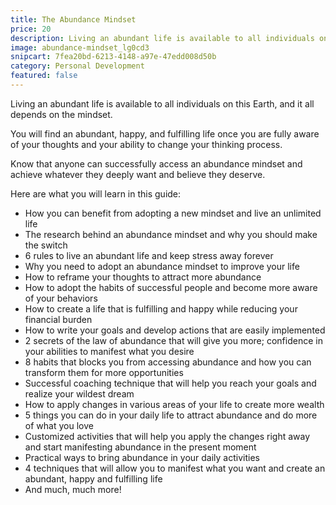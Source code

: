 ```yaml
---
title: The Abundance Mindset
price: 20
description: Living an abundant life is available to all individuals on this Earth, and it all depends on the mindset. You will find an abundant, happy, and fulfilling life once you are fully aware of your thoughts and your ability to change your thinking process.
image: abundance-mindset_lg0cd3
snipcart: 7fea20bd-6213-4148-a97e-47edd008d50b
category: Personal Development
featured: false
---
```


Living an abundant life is available to all individuals on this Earth, and it all depends on the mindset.

You will find an abundant, happy, and fulfilling life once you are fully aware of your thoughts and your ability to change your thinking process.

Know that anyone can successfully access an abundance mindset and achieve whatever they deeply want and believe they deserve.

Here are what you will learn in this guide:

- How you can benefit from adopting a new mindset and live an unlimited life
- The research behind an abundance mindset and why you should make the switch
- 6 rules to live an abundant life and keep stress away forever
- Why you need to adopt an abundance mindset to improve your life
- How to reframe your thoughts to attract more abundance
- How to adopt the habits of successful people and become more aware of your behaviors
- How to create a life that is fulfilling and happy while reducing your financial burden
- How to write your goals and develop actions that are easily implemented
- 2 secrets of the law of abundance that will give you more; confidence in your abilities to manifest what you desire
- 8 habits that blocks you from accessing abundance and how you can transform them for more opportunities
- Successful coaching technique that will help you reach your goals and realize your wildest dream
- How to apply changes in various areas of your life to create more wealth
- 5 things you can do in your daily life to attract abundance and do more of what you love
- Customized activities that will help you apply the changes right away and start manifesting abundance in the present moment
- Practical ways to bring abundance in your daily activities
- 4 techniques that will allow you to manifest what you want and create an abundant, happy and fulfilling life
- And much, much more!
